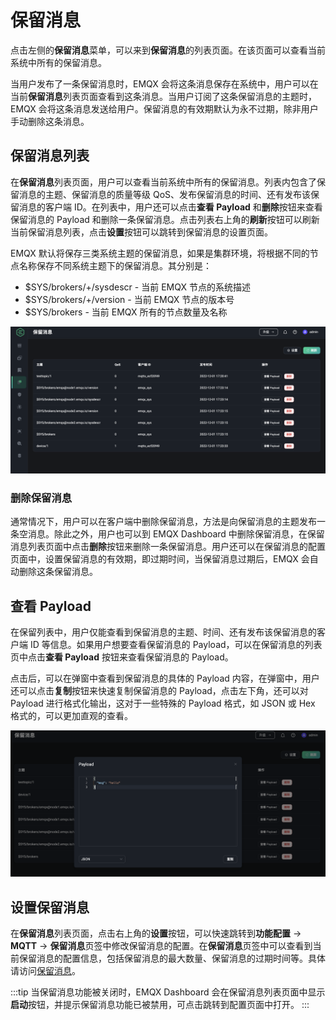 # 保留消息

点击左侧的**保留消息**菜单，可以来到**保留消息**的列表页面。在该页面可以查看当前系统中所有的保留消息。

当用户发布了一条保留消息时，EMQX 会将这条消息保存在系统中，用户可以在当前**保留消息**列表页面查看到这条消息。当用户订阅了这条保留消息的主题时，EMQX 会将这条消息发送给用户。保留消息的有效期默认为永不过期，除非用户手动删除这条消息。

## 保留消息列表

在**保留消息**列表页面，用户可以查看当前系统中所有的保留消息。列表内包含了保留消息的主题、保留消息的质量等级 QoS、发布保留消息的时间、还有发布该保留消息的客户端 ID。在列表中，用户还可以点击**查看 Payload** 和**删除**按钮来查看保留消息的 Payload 和删除一条保留消息。点击列表右上角的**刷新**按钮可以刷新当前保留消息列表，点击**设置**按钮可以跳转到保留消息的设置页面。

EMQX 默认将保存三类系统主题的保留消息，如果是集群环境，将根据不同的节点名称保存不同系统主题下的保留消息。其分别是：

- $SYS/brokers/+/sysdescr - 当前 EMQX 节点的系统描述
- $SYS/brokers/+/version - 当前 EMQX 节点的版本号
- $SYS/brokers - 当前 EMQX 所有的节点数量及名称

![image](./assets/retained-messages.png)

### 删除保留消息

通常情况下，用户可以在客户端中删除保留消息，方法是向保留消息的主题发布一条空消息。除此之外，用户也可以到 EMQX Dashboard 中删除保留消息，在保留消息列表页面中点击**删除**按钮来删除一条保留消息。用户还可以在保留消息的配置页面中，设置保留消息的有效期，即过期时间，当保留消息过期后，EMQX 会自动删除这条保留消息。

## 查看 Payload

在保留列表中，用户仅能查看到保留消息的主题、时间、还有发布该保留消息的客户端 ID 等信息。如果用户想要查看保留消息的 Payload，可以在保留消息的列表页中点击**查看 Payload** 按钮来查看保留消息的 Payload。

点击后，可以在弹窗中查看到保留消息的具体的 Payload 内容，在弹窗中，用户还可以点击**复制**按钮来快速复制保留消息的 Payload，点击左下角，还可以对 Payload 进行格式化输出，这对于一些特殊的 Payload 格式，如 JSON 或 Hex 格式的，可以更加直观的查看。

![image](./assets/retained-message-payload.png)

## 设置保留消息

在**保留消息**列表页面，点击右上角的**设置**按钮，可以快速跳转到**功能配置** -> **MQTT** -> **保留消息**页签中修改保留消息的配置。在**保留消息**页签中可以查看到当前保留消息的配置信息，包括保留消息的最大数量、保留消息的过期时间等。具体请访问[保留消息](./configuration.md#保留消息)。

:::tip
当保留消息功能被关闭时，EMQX Dashboard 会在保留消息列表页面中显示**启动**按钮，并提示保留消息功能已被禁用，可点击跳转到配置页面中打开。
:::
